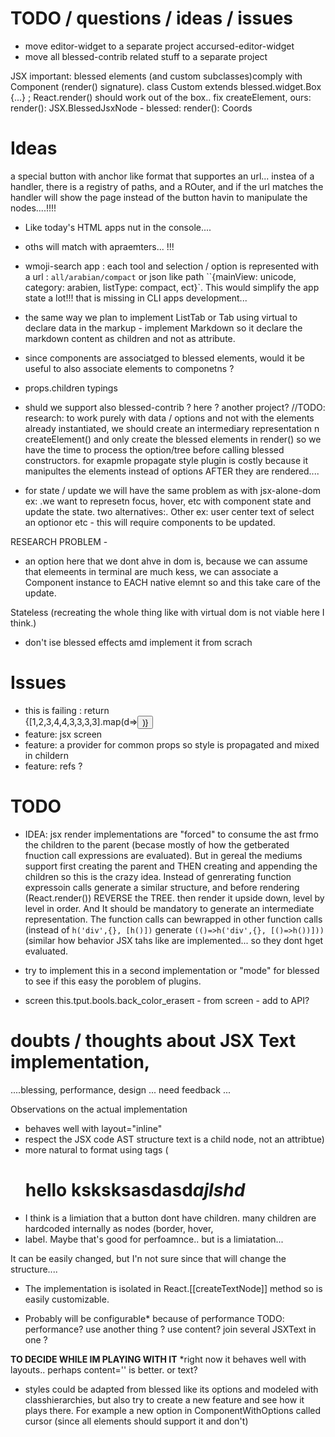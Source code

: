 # TODO / questions / ideas / issues

* move editor-widget to a separate project accursed-editor-widget
* move all blessed-contrib related stuff to a separate project

JSX important: blessed elements (and custom subclasses)comply with Component (render() signature). class Custom extends blessed.widget.Box {...} ; React.render(<Custom/>)  should work out of the box.. fix createElement, ours:  render(): JSX.BlessedJsxNode - blessed:    render(): Coords

# Ideas

 *<Link>*  a special button with anchor like format that supportes an url... instea of a handler, there is a registry of paths, and a ROuter, and if the url matches the handler will show the page instead of the button havin to manipulate the nodes....!!!!
  - Like today's HTML apps nut in the console....
  * oths will match with apraemters... !!!
   * wmoji-search app : each tool and selection / option is represented with a url : `all/arabian/compact` or json like path ``{mainView: unicode, category: arabien, listType: compact, ect}`. This would simplify the app state a lot!!! that is missing in CLI apps development... 


 * the same way we plan to implement ListTab or Tab using virtual to declare data in the markup - implement Markdown so it declare the markdown content as children and not as attribute.

 * since components are associatged to blessed elements, would it be useful to also associate elements to componetns ?
 * props.children typings
 * shuld we support also blessed-contrib ? here ? another project?
 //TODO: research: to work purely with data / options and not with the elements already instantiated, we should create an intermediary representation  n createElement() and only create the blessed elements in render() so we have the time to process the option/tree before calling blessed constructors. for exapmle propagate style plugin is costly because it manipultes the elements instead of options AFTER they are rendered.... 
  * for state / update we will have the same problem as with jsx-alone-dom ex: .we want to represetn focus, hover, etc with component state and update the state. two alternatives:. Other ex: user center text of select an optionor etc - this will require components to be updated. 

RESEARCH PROBLEM -
   * an option here that we dont ahve in dom is, because we can assume that elemeents in terminal are much kess, we can associate a Component instance to EACH native elemnt so and this take care of the update. 

   Stateless (recreating the whole thing like with virtual dom is not viable here I think.)

   * don't ise blessed effects amd implement it from scrach


# Issues

 * this is failing :   return <Div height="100%" width="100%">
      {[1,2,3,4,4,3,3,3,3].map(d=><button content="helo"/>)}
    </Div>
 * feature: jsx screen
 * feature: a provider for common props so style is propagated and mixed in childern
 * feature: refs ?   

# TODO 
 

 * IDEA: jsx render implementations are "forced" to consume the ast frmo the children to the parent (becase mostly of how the getberated fnuction call expressions are evaluated). But in gereal the mediums support first creating the parent and THEN creating and appending the children so this is the crazy idea. Instead of genrerating function expressoin calls generate a similar structure, and before rendering (React.render()) REVERSE the TREE. then render it upside down, level by level in order.  And It should be mandatory to generate an intermediate representation. The function calls can bewrapped in other function calls (instead of `h('div',{}, [h()])` generate  `(()=>h('div',{}, [()=>h())]))`  (similar how behavior JSX tahs like <If> are implemented... so they dont hget evaluated.
  * try to implement this in a second implementation or "mode" for blessed to see if this  easy the poroblem of plugins.

 * screen this.tput.bools.back_color_eraseπ - from screen - add to API?








# doubts / thoughts about JSX Text implementation,
....blessing, performance, design ...  need feedback ... 

Observations on the actual implementation

 * behaves well  with layout="inline" 
 * respect the JSX code AST structure text is a child node, not an attribtue)
 * more natural to format using tags (<H1>hello <strong>ksksks</strong>asdasd<i>ajlshd</i>
 * I think is a limiation that a button dont have children. many children  are hardcoded internally as nodes (border, hover, 
  * label. Maybe that's good for perfoamnce.. but is a limiatation... 
 
It can be easily changed, but I'n not sure since that will change the structure....

 * The implementation is isolated in React.[[createTextNode]] method so is easily customizable.  
 
* Probably will be configurable* because of performance TODO: performance? use another thing ? use content? join several JSXText in one ?  

**TO DECIDE WHILE IM PLAYING WITH IT** *right now it behaves well with layouts.. perhaps content='' is better. or text?

 * styles could be adapted from blessed like its options and modeled with classhierarchies, but also try to create a new feature and see how it plays there. For example a new option in ComponentWithOptions called cursor (since all elements should support it and don't)
